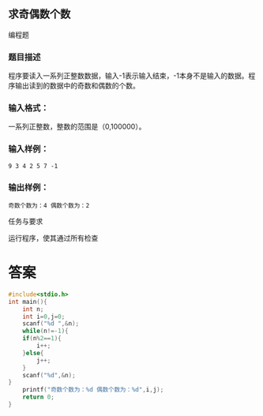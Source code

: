 ## 求奇偶数个数

编程题

### 题目描述

程序要读入一系列正整数数据，输入-1表示输入结束，-1本身不是输入的数据。程序输出读到的数据中的奇数和偶数的个数。

### 输入格式：

一系列正整数，整数的范围是（0,100000）。

### 输入样例：

```
9 3 4 2 5 7 -1
```

### 输出样例：

```
奇数个数为：4 偶数个数为：2
```

任务与要求

运行程序，使其通过所有检查

# 答案
```c
#include<stdio.h>
int main(){
    int n;
    int i=0,j=0;
    scanf("%d ",&n);
    while(n!=-1){
    if(n%2==1){
        i++;
    }else{
        j++;
    }
    scanf("%d",&n);
}
    printf("奇数个数为：%d 偶数个数为：%d",i,j);
    return 0;
}
```